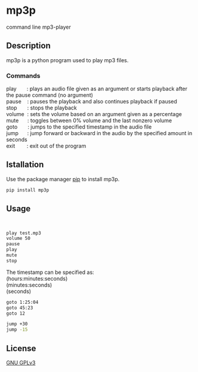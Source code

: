 # mp3p
command line mp3-player

## Description
mp3p is a python program used to play mp3 files.

### Commands
play &nbsp;&nbsp;&nbsp;&nbsp;&nbsp; : plays an audio file given as an argument or starts playback after the pause command (no argument)\
pause &nbsp;&nbsp; : pauses the playback and also continues playback if paused\
stop &nbsp;&nbsp;&nbsp;&nbsp;&nbsp; : stops the playback\
volume &nbsp;: sets the volume based on an argument given as a percentage\
mute &nbsp;&nbsp;&nbsp;&nbsp;&nbsp;: toggles between 0% volume and the last nonzero volume\
goto &nbsp;&nbsp;&nbsp;&nbsp;&nbsp; : jumps to the specified timestamp in the audio file\
jump &nbsp;&nbsp;&nbsp;&nbsp;&nbsp;: jump forward or backward in the audio by the specified amount in seconds\
exit &nbsp;&nbsp;&nbsp;&nbsp;&nbsp;&nbsp;&nbsp;: exit out of the program

## Istallation
Use the package manager [pip](https://pip.pypa.io/en/stable/) to install mp3p.
```bash
pip install mp3p
```

## Usage
```bash


play test.mp3
volume 50
pause
play
mute
stop
```
The timestamp can be specified as:\
(hours:minutes:seconds)\
(minutes:seconds)\
(seconds)
```bash
goto 1:25:04
goto 45:23
goto 12

jump +30
jump -15
```

## License
[GNU GPLv3](https://choosealicense.com/licenses/gpl-3.0/)
